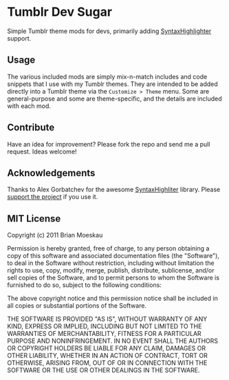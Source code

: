 # Tumblr Dev Sugar

Simple Tumblr theme mods for devs, primarily adding [SyntaxHighlighter](http://alexgorbatchev.com/SyntaxHighlighter/) support.

## Usage

The various included mods are simply mix-n-match includes and code snippets that I use with my Tumblr themes. They are intended to be added directly into a Tumblr theme via the `Customize > Theme` menu. Some are general-purpose and some are theme-specific, and the details are included with each mod.

## Contribute

Have an idea for improvement? Please fork the repo and send me a pull request. Ideas welcome!

## Acknowledgements

Thanks to Alex Gorbatchev for the awesome [SyntaxHighliter](http://alexgorbatchev.com/SyntaxHighlighter/) library. Please [support the project](http://alexgorbatchev.com/SyntaxHighlighter/donate.html) if you use it.

## MIT License

Copyright (c) 2011 Brian Moeskau

Permission is hereby granted, free of charge, to any person obtaining a copy of this software and associated documentation files (the "Software"), to deal in the Software without restriction, including without limitation the rights to use, copy, modify, merge, publish, distribute, sublicense, and/or sell copies of the Software, and to permit persons to whom the Software is furnished to do so, subject to the following conditions:

The above copyright notice and this permission notice shall be included in all copies or substantial portions of the Software.

THE SOFTWARE IS PROVIDED "AS IS", WITHOUT WARRANTY OF ANY KIND, EXPRESS OR IMPLIED, INCLUDING BUT NOT LIMITED TO THE WARRANTIES OF MERCHANTABILITY, FITNESS FOR A PARTICULAR PURPOSE AND NONINFRINGEMENT. IN NO EVENT SHALL THE AUTHORS OR COPYRIGHT HOLDERS BE LIABLE FOR ANY CLAIM, DAMAGES OR OTHER LIABILITY, WHETHER IN AN ACTION OF CONTRACT, TORT OR OTHERWISE, ARISING FROM, OUT OF OR IN CONNECTION WITH THE SOFTWARE OR THE USE OR OTHER DEALINGS IN THE SOFTWARE.